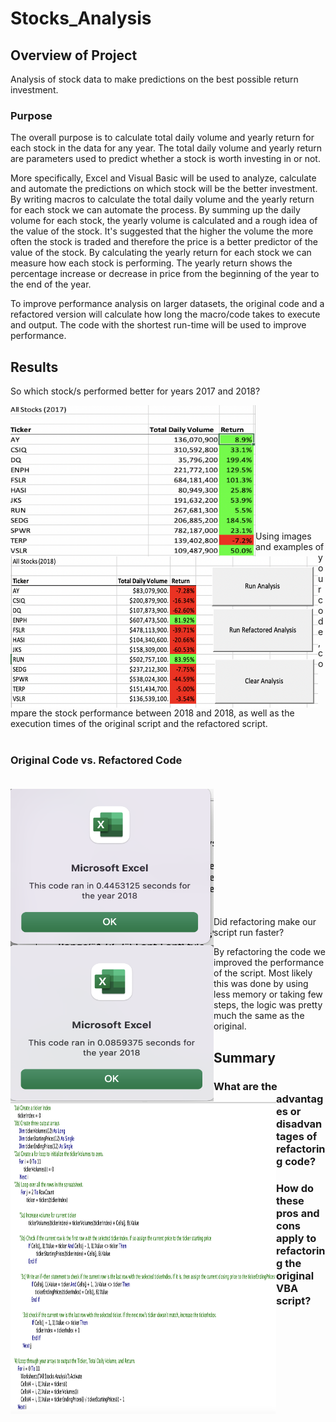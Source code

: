 # Stocks_Analysis

## Overview of Project
   
   Analysis of stock data to make predictions on the best possible return investment.

### Purpose
   
   The overall purpose is to calculate total daily volume and yearly return for each stock in the data for any year. The total daily volume and yearly return are parameters used to predict whether a stock is worth investing in or not. 
  
  More specifically, Excel and Visual Basic will be used to analyze, calculate and automate the predictions on which stock will be the better investment. By writing macros to calculate the total daily volume and the yearly return for each stock we can automate the process. By summing up the daily volume for each stock, the yearly volume is calculated and a rough idea of the value of the stock. It's suggested that the higher the volume the more often the stock is traded and therefore the price is a better predictor of the value of the stock. By calculating the yearly return for each stock we can measure how each stock is performing. The yearly return shows the percentage increase or decrease in price from the beginning of the year to the end of the year. 
  
  To improve performance analysis on larger datasets, the original code and a refactored version will calculate how long the macro/code takes to execute and output. The code with the shortest run-time will be used to improve performance.


 
## Results

So which stock/s performed better for years 2017 and 2018?


<img src = "https://github.com/cjstreet/stocks_analysis/blob/main/Resources/VB_2017_Output.png" width ="392" height ="242" align ="left">
<img src = "https://github.com/cjstreet/stocks_analysis/blob/main/Resources/VB_Output.png" width ="492" height ="242" align ="left"> <br />
<br /><br /><br /><br /><br /><br /><br /><br /><br /> <br />

Using images and examples of your code, compare the stock performance between 2018 and 2018, as well as the execution times of the original script and the refactored script.
<br /><br />
### Original Code vs. Refactored Code<br /> <br />
<img src = "https://github.com/cjstreet/stocks_analysis/blob/main/Resources/VBChallenge_2018_Original.png" width ="325" height ="250" align ="left">
<img src = "https://github.com/cjstreet/stocks_analysis/blob/main/Resources/VBChallenge_2018_Refactored.png" width ="325" height ="250" align ="left"> <br /> 
<img src = "https://github.com/cjstreet/stocks_analysis/blob/main/Resources/VB_Code.png" width ="425" height ="500" align ="left"> <br />
<br /><br /><br /><br /><br /><br /><br /><br /><br /> <br />
Did refactoring make our script run faster?

By refactoring the code we improved the performance of the script. Most likely this was done by using less memory or taking few steps, the logic was pretty much the same as the original.

## Summary


### What are the advantages or disadvantages of refactoring code?

### How do these pros and cons apply to refactoring the original VBA script?
